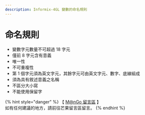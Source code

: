 ```yaml
---
description: Informix-4GL 變數的命名規則
---
```


# 命名規則

* 變數字元數量不可超過 18 字元
* 僅前 8 字元含有意義
* 唯一性
* 不可重複性
* 第 1 個字元須為英文字元，其餘字元可由英文字元、數字、底線組成
* 須為具有敘述意義之名稱
* 不區分大小寫
* 不能使用保留字

{% hint style="danger" %}
【 [M@nGo 留言區](https://give0714.pixnet.net/blog/post/45993178-informix-4gl-%E5%91%BD%E5%90%8D%E8%A6%8F%E5%89%87) 】\
如有任何建議的地方，請前往芒果留言區留言。
{% endhint %}
